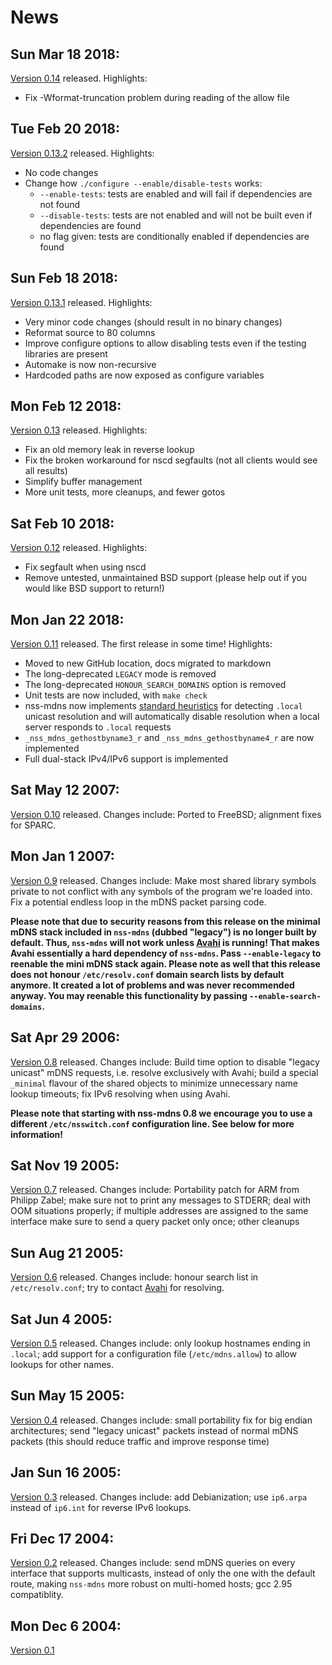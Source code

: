 # News

## Sun Mar 18 2018:

[Version 0.14](https://github.com/lathiat/nss-mdns/releases/tag/v0.14)
released. Highlights:

* Fix -Wformat-truncation problem during reading of the allow file

## Tue Feb 20 2018:

[Version 0.13.2](https://github.com/lathiat/nss-mdns/releases/tag/v0.13.2)
released. Highlights:

* No code changes
* Change how `./configure --enable/disable-tests` works:
  * `--enable-tests`: tests are enabled and will fail if dependencies are
    not found
  * `--disable-tests`: tests are not enabled and will not be built even
    if dependencies are found
  * no flag given: tests are conditionally enabled if dependencies are
    found

## Sun Feb 18 2018:

[Version 0.13.1](https://github.com/lathiat/nss-mdns/releases/tag/v0.13.1)
released. Highlights:

* Very minor code changes (should result in no binary changes)
* Reformat source to 80 columns
* Improve configure options to allow disabling tests even if
  the testing libraries are present
* Automake is now non-recursive
* Hardcoded paths are now exposed as configure variables

## Mon Feb 12 2018:

[Version 0.13](https://github.com/lathiat/nss-mdns/releases/tag/v0.13)
released. Highlights:

* Fix an old memory leak in reverse lookup
* Fix the broken workaround for nscd segfaults (not all clients
  would see all results)
* Simplify buffer management
* More unit tests, more cleanups, and fewer gotos

## Sat Feb 10 2018:

[Version 0.12](https://github.com/lathiat/nss-mdns/releases/tag/v0.12)
released. Highlights:

* Fix segfault when using nscd
* Remove untested, unmaintained BSD support (please help out if you
  would like BSD support to return!)

## Mon Jan 22 2018:

[Version 0.11](https://github.com/lathiat/nss-mdns/releases/tag/v0.11)
released. The first release in some time! Highlights:

* Moved to new GitHub location, docs migrated to markdown
* The long-deprecated `LEGACY` mode is removed
* The long-deprecated `HONOUR_SEARCH_DOMAINS` option is removed
* Unit tests are now included, with `make check`
* nss-mdns now implements [standard
  heuristics](https://support.apple.com/en-us/HT201275) for
  detecting `.local` unicast resolution and will automatically
  disable resolution when a local server responds to `.local` requests
* `_nss_mdns_gethostbyname3_r` and `_nss_mdns_gethostbyname4_r`
  are now implemented
* Full dual-stack IPv4/IPv6 support is implemented

## Sat May 12 2007:

[Version 0.10](https://github.com/lathiat/nss-mdns/releases/tag/v0.10)
released. Changes include: Ported to FreeBSD; alignment fixes for SPARC.

## Mon Jan 1 2007:

[Version 0.9](https://github.com/lathiat/nss-mdns/releases/tag/v0.9)
released. Changes include: Make most shared library symbols private to
not conflict with any symbols of the program we're loaded into. Fix a
potential endless loop in the mDNS packet parsing code.

**Please note that due to security reasons from this release on the
minimal mDNS stack included in `nss-mdns` (dubbed "legacy") is no
longer built by default. Thus, `nss-mdns` will not work unless
[Avahi](http://avahi.org/) is running! That makes Avahi essentially a
hard dependency of `nss-mdns`. Pass `--enable-legacy` to reenable the
mini mDNS stack again. Please note as well that this release does not
honour `/etc/resolv.conf` domain search lists by default anymore. It
created a lot of problems and was never recommended anyway. You may
reenable this functionality by passing `--enable-search-domains`.**

## Sat Apr 29 2006:

[Version 0.8](https://github.com/lathiat/nss-mdns/releases/tag/v0.8)
released. Changes include: Build time option to disable "legacy unicast" mDNS
requests, i.e. resolve exclusively with Avahi; build a special
`_minimal` flavour of the shared objects to minimize
unnecessary name lookup timeouts; fix IPv6 resolving when using
Avahi.

**Please note that starting with nss-mdns 0.8 we encourage you to use
a different `/etc/nsswitch.conf` configuration line. See below
for more information!**

## Sat Nov 19 2005:

[Version
0.7](https://github.com/lathiat/nss-mdns/releases/tag/v0.7)
released. Changes include: Portability patch for ARM from Philipp
Zabel; make sure not to print any messages to STDERR; deal with OOM
situations properly; if multiple addresses are assigned to the same
interface make sure to send a query packet only once; other cleanups

## Sun Aug 21 2005:

[Version 0.6](https://github.com/lathiat/nss-mdns/releases/tag/v0.6)
released. Changes include: honour search list in
`/etc/resolv.conf`; try to contact [Avahi](http://avahi.org/) for
resolving.

## Sat Jun 4 2005:

[Version 0.5](https://github.com/lathiat/nss-mdns/releases/tag/v0.5)
released. Changes include: only lookup hostnames ending in
`.local`; add support for a configuration file
(`/etc/mdns.allow`) to allow lookups for other names.

## Sun May 15 2005:

[Version 0.4](https://github.com/lathiat/nss-mdns/releases/tag/v0.4)
released. Changes include: small portability fix for big endian
architectures; send "legacy unicast" packets instead of normal mDNS
packets (this should reduce traffic and improve response time)

## Jan Sun 16 2005:

[Version
0.3](https://github.com/lathiat/nss-mdns/releases/tag/v0.3)
released. Changes include: add Debianization; use `ip6.arpa` instead
of `ip6.int` for reverse IPv6 lookups.

## Fri Dec 17 2004:

[Version 0.2](https://github.com/lathiat/nss-mdns/releases/tag/v0.2)
released. Changes include: send mDNS queries on every interface that
supports multicasts, instead of only the one with the default route,
making `nss-mdns` more robust on multi-homed hosts; gcc 2.95
compatiblity.

## Mon Dec 6 2004:

[Version 0.1](https://github.com/lathiat/nss-mdns/releases/tag/v0.1)

